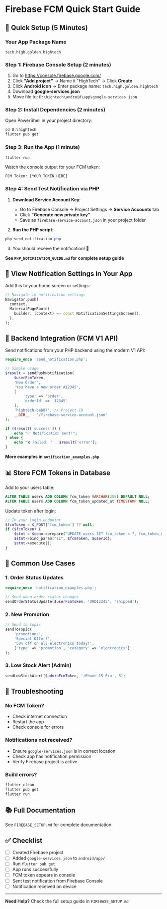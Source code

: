 # Firebase FCM Quick Start Guide

## 🚀 Quick Setup (5 Minutes)

### Your App Package Name
```
tech.high.golden.hightech
```

### Step 1: Firebase Console Setup (2 minutes)

1. Go to https://console.firebase.google.com/
2. Click **"Add project"** → Name it "HighTech" → Click **Create**
3. Click **Android icon** → Enter package name: `tech.high.golden.hightech`
4. Download **google-services.json**
5. Move file to: `D:\hightech\android\app\google-services.json`

### Step 2: Install Dependencies (2 minutes)

Open PowerShell in your project directory:

```powershell
cd D:\hightech
flutter pub get
```

### Step 3: Run the App (1 minute)

```powershell
flutter run
```

Watch the console output for your FCM token:
```
FCM Token: [YOUR_TOKEN_HERE]
```

### Step 4: Send Test Notification via PHP

1. **Download Service Account Key**:
   - Go to Firebase Console → Project Settings → **Service Accounts** tab
   - Click **"Generate new private key"**
   - Save as `firebase-service-account.json` in your project folder

2. **Run the PHP script**:
```powershell
php send_notification.php
```

3. You should receive the notification! 🎉

**See `PHP_NOTIFICATION_GUIDE.md` for complete setup guide**

## 📱 View Notification Settings in Your App

Add this to your home screen or settings:

```dart
// Navigate to notification settings
Navigator.push(
  context,
  MaterialPageRoute(
    builder: (context) => const NotificationSettingsScreen(),
  ),
);
```

## 🔧 Backend Integration (FCM V1 API)

Send notifications from your PHP backend using the modern V1 API:

```php
require_once 'send_notification.php';

// Simple usage
$result = sendPushNotification(
    $userFcmToken,
    'New Order',
    'You have a new order #12345',
    [
        'type' => 'order',
        'orderId' => '12345'
    ],
    'hightech-bab87', // Project ID
    __DIR__ . '/firebase-service-account.json'
);

if ($result['success']) {
    echo "✅ Notification sent!";
} else {
    echo "❌ Failed: " . $result['error'];
}
```

**More examples in `notification_examples.php`**

## 📊 Store FCM Tokens in Database

Add to your users table:

```sql
ALTER TABLE users ADD COLUMN fcm_token VARCHAR(255) DEFAULT NULL;
ALTER TABLE users ADD COLUMN fcm_token_updated_at TIMESTAMP NULL;
```

Update token after login:

```php
// In your login endpoint
$fcmToken = $_POST['fcm_token'] ?? null;
if ($fcmToken) {
    $stmt = $conn->prepare("UPDATE users SET fcm_token = ?, fcm_token_updated_at = NOW() WHERE id = ?");
    $stmt->bind_param("si", $fcmToken, $userId);
    $stmt->execute();
}
```

## 🎯 Common Use Cases

### 1. Order Status Updates
```php
require_once 'notification_examples.php';

// Send when order status changes
sendOrderStatusUpdate($userFcmToken, 'ORD12345', 'shipped');
```

### 2. New Promotion
```php
// Send to topic
sendToTopic(
    'promotions',
    'Special Offer!',
    '50% off on all electronics today!',
    ['type' => 'promotion', 'category' => 'electronics']
);
```

### 3. Low Stock Alert (Admin)
```php
sendLowStockAlert($adminFcmToken, 'iPhone 15 Pro', 5);
```

## 🐛 Troubleshooting

### No FCM Token?
- Check internet connection
- Restart the app
- Check console for errors

### Notifications not received?
- Ensure `google-services.json` is in correct location
- Check app has notification permission
- Verify Firebase project is active

### Build errors?
```powershell
flutter clean
flutter pub get
flutter run
```

## 📚 Full Documentation

See `FIREBASE_SETUP.md` for complete documentation.

## ✅ Checklist

- [ ] Created Firebase project
- [ ] Added `google-services.json` to `android/app/`
- [ ] Run `flutter pub get`
- [ ] App runs successfully
- [ ] FCM token appears in console
- [ ] Sent test notification from Firebase Console
- [ ] Notification received on device

---

**Need Help?** Check the full setup guide in `FIREBASE_SETUP.md`

